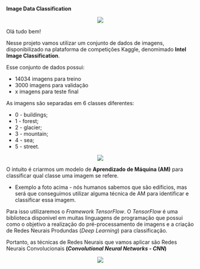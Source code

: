 **Image Data Classification**

<p align="center">
<img src = "https://wallpapercave.com/wp/wp6690886.jpg"
     </p>

Olá tudo bem! 

Nesse projeto vamos utilizar um conjunto de dados de imagens, disponibilizado na plataforma de competições Kaggle, denomimado **Intel Image Classification**.

Esse conjunto de dados possui:
* 14034 imagens para treino
* 3000 imagens para validação 
* x imagens para teste final

As imagens são separadas em 6 classes diferentes:

* 0 - buildings;
* 1 - forest;
* 2 - glacier;
* 3 - mountain;
* 4 - sea;
* 5 - street.

  
 <p align="center">
<img src = "https://wallpaperaccess.com/full/1667960.jpg"
     </p>

O intuito é criarmos um modelo de **Aprendizado de Máquina (AM)** para classificar qual classe uma imagem se refere. 

* Exemplo a foto acima - nós humanos sabemos que são edíficios, mas será que conseguimos utilizar alguma técnica de AM para identificar e classificar essa imagem.

Para isso utilizaremos o *Framework TensorFlow*. O *TensorFlow* é uma biblioteca disponivel em muitas linguagens de programação que possui como o objetivo a realização do pré-processamento de imagens e a criação de Redes Neurais Produndas (*Deep Learning*) para classificação.

Portanto, as técnicas de Redes Neurais que vamos aplicar são Redes Neurais Convolucionais **(*Convolutional Neural Networks - CNN*)**

<p align="center">
<img src = "https://www.quintagroup.com/blog/blog-images/machine-learning-libraries/tensorflow.png/@@images/image.png"
     </p>
   
